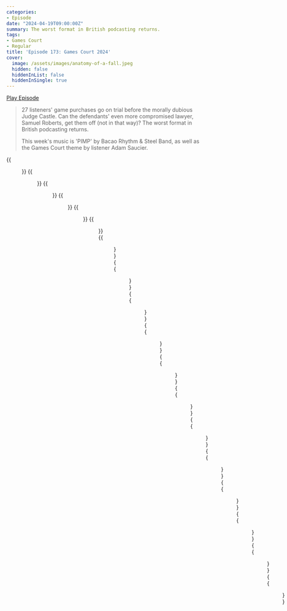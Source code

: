 ```yaml
---
categories:
- Episode
date: "2024-04-19T09:00:00Z"
summary: The worst format in British podcasting returns.
tags:
- Games Court
- Regular
title: 'Episode 173: Games Court 2024'
cover: 
  image: /assets/images/anatomy-of-a-fall.jpeg
  hidden: false
  hiddenInList: false
  hiddenInSingle: true
---
```


[Play Episode](https://www.patreon.com/posts/episode-173-2024-102518740)
> 27 listeners' game purchases go on trial before the morally dubious Judge Castle. Can the defendants' even more compromised lawyer, Samuel Roberts, get them off (not in that way)? The worst format in British podcasting returns.
>
> This week's music is 'PIMP' by Bacao Rhythm & Steel Band, as well as the Games Court theme by listener Adam Saucier.

{{<figure 
    src="/assets/images/anatomy-of-a-fall.jpeg" 
    caption="Image Credit: RyanPlugs" 
    alt="Anatomy of a Fall">}}
{{<figure 
    src="/assets/images/anatomy-of-a-fall-1.jpeg" 
    alt="Anatomy of a Fall" >}}
{{<figure 
    src="/assets/images/anatomy-of-a-fall-2.jpeg" 
    alt="Anatomy of a Fall" >}}
{{<figure 
    src="/assets/images/gladiator.jpeg" 
    caption="Image Credit: camp_bell" 
    alt="Gladiator">}}
{{<figure 
    src="/assets/images/staggering-amount.jpeg" 
    alt="Staggering Amount" >}}
{{<figure 
    src="/assets/images/back-on-the-menu.jpeg" 
    caption="Image Credit: NaesLyn" 
    alt="Back on the Menu">}}
{{<figure 
    src="/assets/images/transcription.jpeg" 
    alt="Transcription" >}}
{{<figure 
    src="/assets/images/samuel-photoshop.jpeg" 
    alt="Samuel Photoshop" >}}
{{<figure 
    src="/assets/images/samuel-photoshop-1.jpeg" 
    alt="Samuel Photoshop" >}}
{{<figure 
    src="/assets/images/samuel-photoshop-2.jpeg" 
    alt="Samuel Photoshop" >}}
{{<figure 
    src="/assets/images/samuel-photoshop-3.jpeg" 
    alt="Samuel Photoshop" >}}
{{<figure 
    src="/assets/images/samuel-photoshop-4.jpeg" 
    alt="Samuel Photoshop" >}}
{{<figure 
    src="/assets/images/samuel-photoshop-5.jpeg" 
    alt="Samuel Photoshop" >}}
{{<figure 
    src="/assets/images/games-court-mood.jpeg" 
    alt="Games Court Mood" >}}
{{<figure 
    src="/assets/images/games-court-mood-1.jpeg" 
    alt="Games Court Mood" >}}
{{<figure 
    src="/assets/images/castle-island-lore-1.jpeg" 
    alt="Castle Island Lore" >}}
{{<figure 
    src="/assets/images/castle-island-lore-2.jpeg" 
    alt="Castle Island Lore" >}}
{{<figure 
    src="/assets/images/playstation-truck.jpeg" 
    alt="PlayStation truck" >}}
